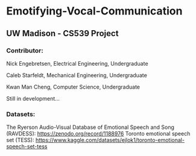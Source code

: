 # Emotifying-Vocal-Communication

## UW Madison - CS539 Project
### Contributor: 
Nick Engebretsen, Electrical Engineering, Undergraduate

Caleb Starfeldt, Mechanical Engineering, Undergraduate

Kwan Man Cheng, Computer Science, Undergraduate

Still in development...

### Datasets:
The Ryerson Audio-Visual Database of Emotional Speech and Song (RAVDESS): https://zenodo.org/record/1188976
Toronto emotional speech set (TESS): https://www.kaggle.com/datasets/ejlok1/toronto-emotional-speech-set-tess

